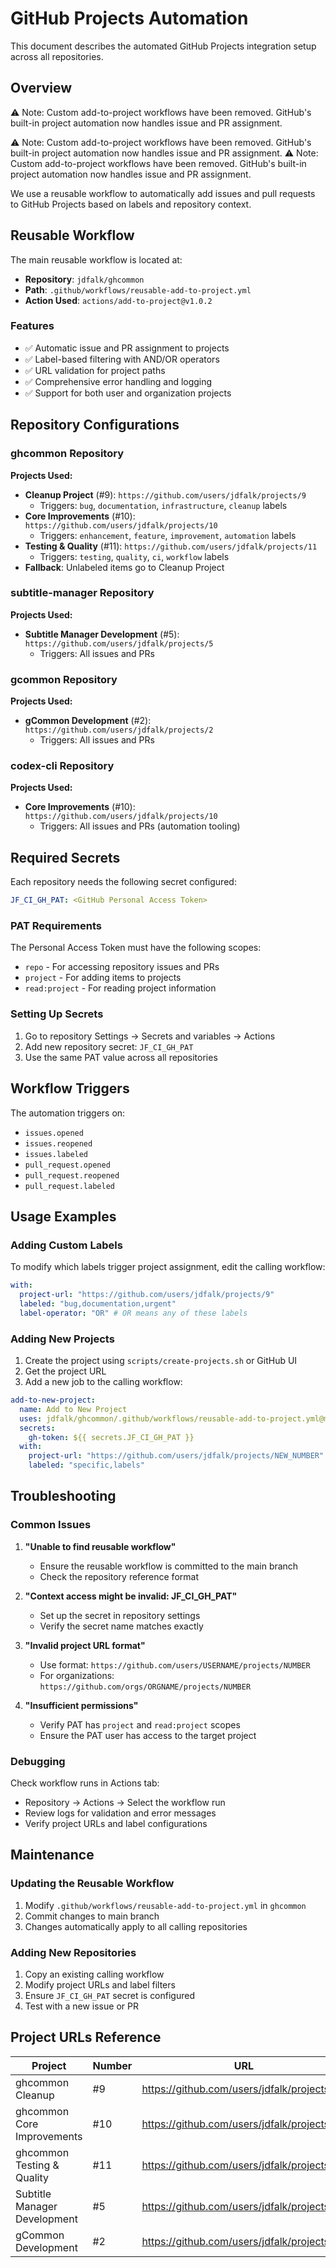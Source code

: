 <!-- file: docs/github-projects-automation.md -->
<!-- version: 1.0.0 -->
<!-- guid: f6a7b8c9-d0e1-2345-f012-678901234567 -->

# GitHub Projects Automation

This document describes the automated GitHub Projects integration setup across all repositories.

## Overview
⚠️ Note: Custom add-to-project workflows have been removed. GitHub's built-in project automation now handles issue and PR assignment.

⚠️ Note: Custom add-to-project workflows have been removed. GitHub's built-in project automation now handles issue and PR assignment.
⚠️ Note: Custom add-to-project workflows have been removed. GitHub's built-in project automation now handles issue and PR assignment.

We use a reusable workflow to automatically add issues and pull requests to GitHub Projects based on labels and repository context.

## Reusable Workflow

The main reusable workflow is located at:

- **Repository**: `jdfalk/ghcommon`
- **Path**: `.github/workflows/reusable-add-to-project.yml`
- **Action Used**: `actions/add-to-project@v1.0.2`

### Features

- ✅ Automatic issue and PR assignment to projects
- ✅ Label-based filtering with AND/OR operators
- ✅ URL validation for project paths
- ✅ Comprehensive error handling and logging
- ✅ Support for both user and organization projects

## Repository Configurations

### ghcommon Repository

**Projects Used:**

- **Cleanup Project** (#9): `https://github.com/users/jdfalk/projects/9`
  - Triggers: `bug`, `documentation`, `infrastructure`, `cleanup` labels
- **Core Improvements** (#10): `https://github.com/users/jdfalk/projects/10`
  - Triggers: `enhancement`, `feature`, `improvement`, `automation` labels
- **Testing & Quality** (#11): `https://github.com/users/jdfalk/projects/11`
  - Triggers: `testing`, `quality`, `ci`, `workflow` labels
- **Fallback**: Unlabeled items go to Cleanup Project

### subtitle-manager Repository

**Projects Used:**

- **Subtitle Manager Development** (#5): `https://github.com/users/jdfalk/projects/5`
  - Triggers: All issues and PRs

### gcommon Repository

**Projects Used:**

- **gCommon Development** (#2): `https://github.com/users/jdfalk/projects/2`
  - Triggers: All issues and PRs

### codex-cli Repository

**Projects Used:**

- **Core Improvements** (#10): `https://github.com/users/jdfalk/projects/10`
  - Triggers: All issues and PRs (automation tooling)

## Required Secrets

Each repository needs the following secret configured:

```yaml
JF_CI_GH_PAT: <GitHub Personal Access Token>
```

### PAT Requirements

The Personal Access Token must have the following scopes:

- `repo` - For accessing repository issues and PRs
- `project` - For adding items to projects
- `read:project` - For reading project information

### Setting Up Secrets

1. Go to repository Settings → Secrets and variables → Actions
2. Add new repository secret: `JF_CI_GH_PAT`
3. Use the same PAT value across all repositories

## Workflow Triggers

The automation triggers on:

- `issues.opened`
- `issues.reopened`
- `issues.labeled`
- `pull_request.opened`
- `pull_request.reopened`
- `pull_request.labeled`

## Usage Examples

### Adding Custom Labels

To modify which labels trigger project assignment, edit the calling workflow:

```yaml
with:
  project-url: "https://github.com/users/jdfalk/projects/9"
  labeled: "bug,documentation,urgent"
  label-operator: "OR" # OR means any of these labels
```

### Adding New Projects

1. Create the project using `scripts/create-projects.sh` or GitHub UI
2. Get the project URL
3. Add a new job to the calling workflow:

```yaml
add-to-new-project:
  name: Add to New Project
  uses: jdfalk/ghcommon/.github/workflows/reusable-add-to-project.yml@main
  secrets:
    gh-token: ${{ secrets.JF_CI_GH_PAT }}
  with:
    project-url: "https://github.com/users/jdfalk/projects/NEW_NUMBER"
    labeled: "specific,labels"
```

## Troubleshooting

### Common Issues

1. **"Unable to find reusable workflow"**

   - Ensure the reusable workflow is committed to the main branch
   - Check the repository reference format

2. **"Context access might be invalid: JF_CI_GH_PAT"**

   - Set up the secret in repository settings
   - Verify the secret name matches exactly

3. **"Invalid project URL format"**

   - Use format: `https://github.com/users/USERNAME/projects/NUMBER`
   - For organizations: `https://github.com/orgs/ORGNAME/projects/NUMBER`

4. **"Insufficient permissions"**
   - Verify PAT has `project` and `read:project` scopes
   - Ensure the PAT user has access to the target project

### Debugging

Check workflow runs in Actions tab:

- Repository → Actions → Select the workflow run
- Review logs for validation and error messages
- Verify project URLs and label configurations

## Maintenance

### Updating the Reusable Workflow

1. Modify `.github/workflows/reusable-add-to-project.yml` in `ghcommon`
2. Commit changes to main branch
3. Changes automatically apply to all calling repositories

### Adding New Repositories

1. Copy an existing calling workflow
2. Modify project URLs and label filters
3. Ensure `JF_CI_GH_PAT` secret is configured
4. Test with a new issue or PR

## Project URLs Reference

| Project                      | Number | URL                                         |
| ---------------------------- | ------ | ------------------------------------------- |
| ghcommon Cleanup             | #9     | https://github.com/users/jdfalk/projects/9  |
| ghcommon Core Improvements   | #10    | https://github.com/users/jdfalk/projects/10 |
| ghcommon Testing & Quality   | #11    | https://github.com/users/jdfalk/projects/11 |
| Subtitle Manager Development | #5     | https://github.com/users/jdfalk/projects/5  |
| gCommon Development          | #2     | https://github.com/users/jdfalk/projects/2  |
